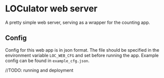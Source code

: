 # LOCulator web server

A pretty simple web server, serving as a wrapper for the counting app.

## Config

Config for this web app is in json format. The file should be specified in the environment variable `LOC_WEB_CFG` and set before running the app. Example config can be found in `example_cfg.json`.

//TODO: running and deployment
